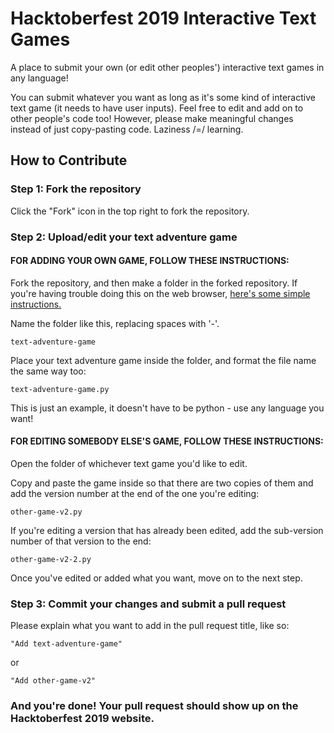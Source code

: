 # Hacktoberfest 2019 Interactive Text Games
A place to submit your own (or edit other peoples') interactive text games in any language!

You can submit whatever you want as long as it's some kind of interactive text game (it needs to have user inputs).
Feel free to edit and add on to other people's code too! However, please make meaningful changes instead of just copy-pasting code. Laziness /=/ learning.

## How to Contribute


### Step 1: Fork the repository

Click the "Fork" icon in the top right to fork the repository.



### Step 2: Upload/edit your text adventure game

#### FOR ADDING YOUR OWN GAME, FOLLOW THESE INSTRUCTIONS:

Fork the repository, and then make a folder in the forked repository. If you're having trouble doing this on the web browser, [here's some simple instructions.](https://github.com/KirstieJane/STEMMRoleModels/wiki/Creating-new-folders-in-GitHub-repository-via-the-browser)

Name the folder like this, replacing spaces with '-'.

`text-adventure-game`

Place your text adventure game inside the folder, and format the file name the same way too:

`text-adventure-game.py` 

This is just an example, it doesn't have to be python - use any language you want!


#### FOR EDITING SOMEBODY ELSE'S GAME, FOLLOW THESE INSTRUCTIONS:

Open the folder of whichever text game you'd like to edit.

Copy and paste the game inside so that there are two copies of them and add the version number at the end of the one you're editing:

`other-game-v2.py`

If you're editing a version that has already been edited, add the sub-version number of that version to the end:

`other-game-v2-2.py`

Once you've edited or added what you want, move on to the next step.



### Step 3: Commit your changes and submit a pull request

Please explain what you want to add in the pull request title, like so:

`"Add text-adventure-game"`

or

`"Add other-game-v2"`

### And you're done! Your pull request should show up on the Hacktoberfest 2019 website.
